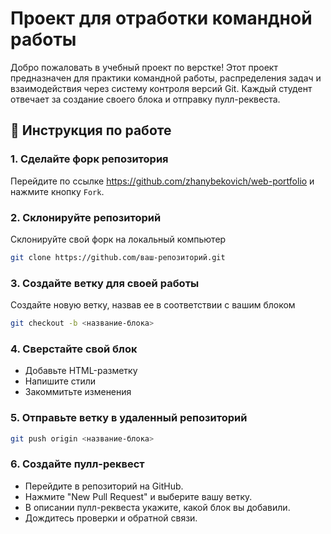 # Проект для отработки командной работы

Добро пожаловать в учебный проект по верстке! Этот проект предназначен для практики командной работы, распределения задач и взаимодействия через систему контроля версий Git. Каждый студент отвечает за создание своего блока и отправку пулл-реквеста.

## 🔧 Инструкция по работе

### 1. Сделайте форк репозитория

Перейдите по ссылке https://github.com/zhanybekovich/web-portfolio и нажмите кнопку `Fork`.

### 2. Склонируйте репозиторий

Склонируйте свой форк на локальный компьютер

```bash
git clone https://github.com/ваш-репозиторий.git
```

### 3. Создайте ветку для своей работы

Создайте новую ветку, назвав ее в соответствии с вашим блоком

```bash
git checkout -b <название-блока>
```

### 4. Сверстайте свой блок

- Добавьте HTML-разметку
- Напишите стили
- Закоммитьте изменения

### 5. Отправьте ветку в удаленный репозиторий

```bash
git push origin <название-блока>
```

### 6. Создайте пулл-реквест

- Перейдите в репозиторий на GitHub.
- Нажмите "New Pull Request" и выберите вашу ветку.
- В описании пулл-реквеста укажите, какой блок вы добавили.
- Дождитесь проверки и обратной связи.
